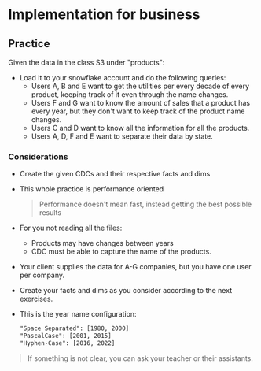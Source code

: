 # Implementation for business

## Practice

Given the data in the class S3 under "products":

* Load it to your snowflake account and do the following queries:
  * Users A, B and E want to get the utilities per every decade of every product, keeping track of it even through the name changes.
  * Users F and G want to know the amount of sales that a product has every year, but they don't want to keep track of the product name changes.
  * Users C and D want to know all the information for all the products.
  * Users A, D, F and E want to separate their data by state.

### Considerations

* Create the given CDCs and their respective facts and dims
* This whole practice is performance oriented
  >Performance doesn't mean fast, instead getting the best possible results
* For you not reading all the files:
  * Products may have changes between years
  * CDC must be able to capture the name of the products.
* Your client supplies the data for A-G companies, but you have one user per company.
* Create your facts and dims as you consider according to the next exercises.
* This is the year name configuration:

  ```txt
  "Space Separated": [1980, 2000]
  "PascalCase": [2001, 2015]
  "Hyphen-Case": [2016, 2022]
  ```

>If something is not clear, you can ask your teacher or their assistants.
